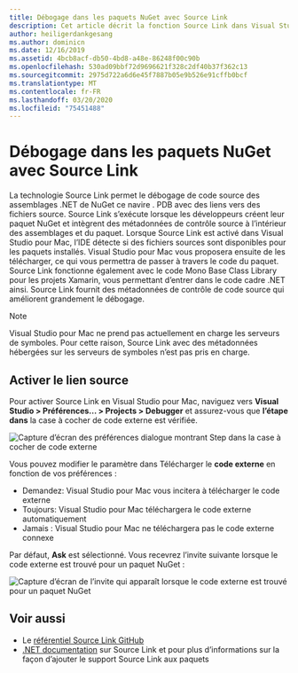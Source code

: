 ```yaml
---
title: Débogage dans les paquets NuGet avec Source Link
description: Cet article décrit la fonction Source Link dans Visual Studio for Mac.
author: heiligerdankgesang
ms.author: dominicn
ms.date: 12/16/2019
ms.assetid: 4bcb8acf-db50-4bd8-a48e-86248f00c90b
ms.openlocfilehash: 530ad09bbf72d9696621f328c2df40b37f362c13
ms.sourcegitcommit: 2975d722a6d6e45f7887b05e9b526e91cffb0bcf
ms.translationtype: MT
ms.contentlocale: fr-FR
ms.lasthandoff: 03/20/2020
ms.locfileid: "75451488"
---
```

# <a name="debugging-into-nuget-packages-with-source-link"></a>Débogage dans les paquets NuGet avec Source Link

La technologie Source Link permet le débogage de code source des assemblages .NET de NuGet ce navire . PDB avec des liens vers des fichiers source. Source Link s’exécute lorsque les développeurs créent leur paquet NuGet et intègrent des métadonnées de contrôle source à l’intérieur des assemblages et du paquet. Lorsque Source Link est activé dans Visual Studio pour Mac, l’IDE détecte si des fichiers sources sont disponibles pour les paquets installés. Visual Studio pour Mac vous proposera ensuite de les télécharger, ce qui vous permettra de passer à travers le code du paquet. Source Link fonctionne également avec le code Mono Base Class Library pour les projets Xamarin, vous permettant d’entrer dans le code cadre .NET ainsi. Source Link fournit des métadonnées de contrôle de code source qui améliorent grandement le débogage.

> [!NOTE]
> Visual Studio pour Mac ne prend pas actuellement en charge les serveurs de symboles. Pour cette raison, Source Link avec des métadonnées hébergées sur les serveurs de symboles n’est pas pris en charge.

## <a name="enable-source-link"></a>Activer le lien source

Pour activer Source Link en Visual Studio pour Mac, naviguez vers **Visual Studio > Préférences... > Projects > Debugger** et assurez-vous que **l’étape dans** la case à cocher de code externe est vérifiée.

![Capture d’écran des préférences dialogue montrant Step dans la case à cocher de code externe](media/source-link1.png)

Vous pouvez modifier le paramètre dans Télécharger le **code externe** en fonction de vos préférences :
* Demandez: Visual Studio pour Mac vous incitera à télécharger le code externe
* Toujours: Visual Studio pour Mac téléchargera le code externe automatiquement
* Jamais : Visual Studio pour Mac ne téléchargera pas le code externe connexe

Par défaut, **Ask** est sélectionné. Vous recevrez l’invite suivante lorsque le code externe est trouvé pour un paquet NuGet :

![Capture d’écran de l’invite qui apparaît lorsque le code externe est trouvé pour un paquet NuGet](media/source-link2.png)


## <a name="see-also"></a>Voir aussi

- Le [référentiel Source Link GitHub](https://github.com/dotnet/sourcelink/blob/master/README.md)
- [.NET documentation](https://docs.microsoft.com/dotnet/standard/library-guidance/sourcelink) sur Source Link et pour plus d’informations sur la façon d’ajouter le support Source Link aux paquets
